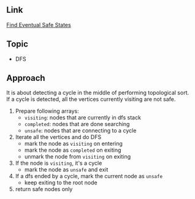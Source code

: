 ## Link
[Find Eventual Safe States](https://leetcode.com/problems/find-eventual-safe-states/)

## Topic
* DFS

## Approach
It is about detecting a cycle in the middle of performing topological sort.  
If a cycle is detected, all the vertices currently visiting are not safe.

1. Prepare following arrays:
    - `visiting`: nodes that are currently in dfs stack 
    - `completed`: nodes that are done searching
    - `unsafe`: nodes that are connecting to a cycle
2. Iterate all the vertices and do DFS 
    - mark the node as `visiting` on entering
    - mark the node as `completed` on exiting
    - unmark the node from `visiting` on exiting
3. If the node is `visiting`, it's a cycle
    - mark the node as `unsafe` and exit
4. If a dfs ended by a cycle, mark the current node as `unsafe`
    - keep exiting to the root node
5. return safe nodes only
